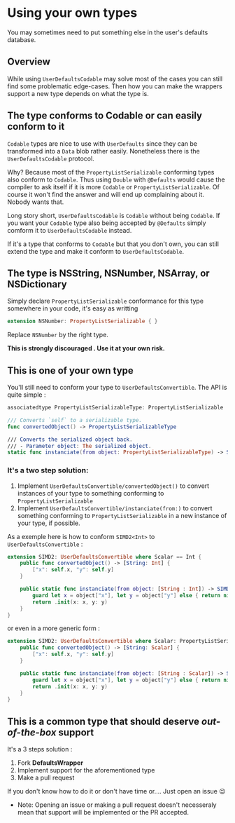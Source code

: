 # Using your own types

You may sometimes need to put something else in the user's defaults database.

## Overview

While using ``UserDefaultsCodable`` may solve most of the cases you can still find some problematic edge-cases.
Then how you can make the wrappers support a new type depends on what the type is.

## The type conforms to Codable or can easily conform to it

`Codable` types are nice to use with `UserDefaults` since they can be transformed into a `Data` blob rather easily. Nonetheless there is the ``UserDefaultsCodable`` protocol.  

Why? Because most of the ``PropertyListSerializable`` conforming types also conform to `Codable`. Thus using `Double` with `@Defaults` would cause the compiler to ask itself if it is more `Codable` or ``PropertyListSerializable``. Of course it won't find the answer and will end up complaining about it. Nobody wants that.

Long story short, ``UserDefaultsCodable`` is `Codable` without being `Codable`. If you want your `Codable` type also being accepted by `@Defaults` simply comform it to `UserDefaultsCodable` instead.  

If it's a type that conforms to `Codable` but that you don't own, you can still extend the type and make it conform to ``UserDefaultsCodable``.

## The type is NSString, NSNumber, NSArray, or NSDictionary

Simply declare ``PropertyListSerializable`` conformance for this type somewhere in your code, it's easy as writting 
```swift
extension NSNumber: PropertyListSerializable { }
```
Replace `NSNumber` by the right type.  

**This is strongly discouraged . Use it at your own risk.**

## This is one of your own type

You'll still need to conform your type to ``UserDefaultsConvertible``. The API is quite simple : 
```swift
associatedtype PropertyListSerializableType: PropertyListSerializable

/// Converts `self` to a serializable type.
func convertedObject() -> PropertyListSerializableType

/// Converts the serialized object back.
/// - Parameter object: The serialized object.
static func instanciate(from object: PropertyListSerializableType) -> Self?
```

### It's a two step solution:

1. Implement ``UserDefaultsConvertible/convertedObject()`` to convert instances of your type to something conforming to  ``PropertyListSerializable``
1. Implement ``UserDefaultsConvertible/instanciate(from:)`` to convert something conforming to ``PropertyListSerializable`` in a new instance of your type, if possible.

As a exemple here is how to conform `SIMD2<Int>` to  ``UserDefaultsConvertible`` :
```swift
extension SIMD2: UserDefaultsConvertible where Scalar == Int {
    public func convertedObject() -> [String: Int] {
        ["x": self.x, "y": self.y]
    }

    public static func instanciate(from object: [String : Int]) -> SIMD2<Int>? {
        guard let x = object["x"], let y = object["y"] else { return nil }
        return .init(x: x, y: y)
    }
}
```
or even in a more generic form :
```swift
extension SIMD2: UserDefaultsConvertible where Scalar: PropertyListSerializable {
    public func convertedObject() -> [String: Scalar] {
        ["x": self.x, "y": self.y]
    }

    public static func instanciate(from object: [String : Scalar]) -> Self? {
        guard let x = object["x"], let y = object["y"] else { return nil }
        return .init(x: x, y: y)
    }
}
```

## This is a common type that should deserve *out-of-the-box* support

It's a 3 steps solution :
1. Fork **DefaultsWrapper**
1. Implement support for the aforementioned type
1. Make a pull request

If you don't know how to do it or don't have time or.... Just open an issue 😉

- Note: Opening an issue or making a pull request doesn't necesseraly mean that support will be implemented or the PR accepted.
